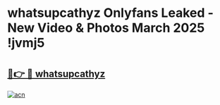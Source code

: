 # whatsupcathyz Onlyfans Leaked - New Video & Photos March 2025 !jvmj5

# <h2><a href="https://inbolf.iuczelnia.edu.pl?title=whatsupcathyz&ref=jvmj5">🔗👉 🔴 whatsupcathyz</a></h2>

[![acn](https://github.com/user-attachments/assets/0f9c940e-d8b0-45ae-aac7-cd30a18b3e1c)](https://inbolf.iuczelnia.edu.pl?title=whatsupcathyz&ref=jvmj5)

